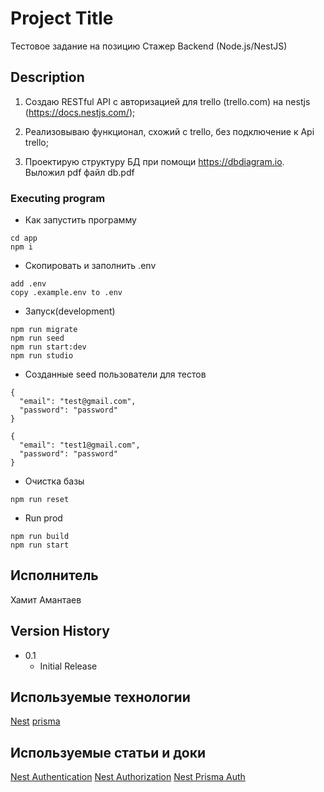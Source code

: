 # Project Title

Тестовое задание на позицию Стажер Backend (Node.js/NestJS)

## Description

1. Создаю RESTful API с авторизацией для trello (trello.com) на nestjs (https://docs.nestjs.com/);

2. Реализовываю функционал, схожий с trello, без подключение к Api trello;

3. Проектирую структуру БД при помощи https://dbdiagram.io. Выложил pdf файл db.pdf


### Executing program

* Как запустить программу
```
cd app
npm i
```
* Скопировать и заполнить .env
```
add .env
copy .example.env to .env
```

* Запуск(development)
```
npm run migrate
npm run seed
npm run start:dev
npm run studio
```



* Созданные seed пользователи для тестов
```
{
  "email": "test@gmail.com",
  "password": "password"
}

{
  "email": "test1@gmail.com",
  "password": "password"
}
```

* Очистка базы
```
npm run reset
```

* Run prod
```
npm run build
npm run start
```

## Исполнитель
Хамит Амантаев
## Version History
* 0.1
    * Initial Release

## Используемые технологии
[Nest](https://docs.nestjs.com/)
[prisma](https://www.prisma.io/)


## Используемые статьи и доки
[Nest Authentication](https://docs.nestjs.com/security/authentication)
[Nest Authorization](https://docs.nestjs.com/security/authorization)
[Nest Prisma Auth](https://www.prisma.io/blog/nestjs-prisma-authentication-7D056s1s0k3l)